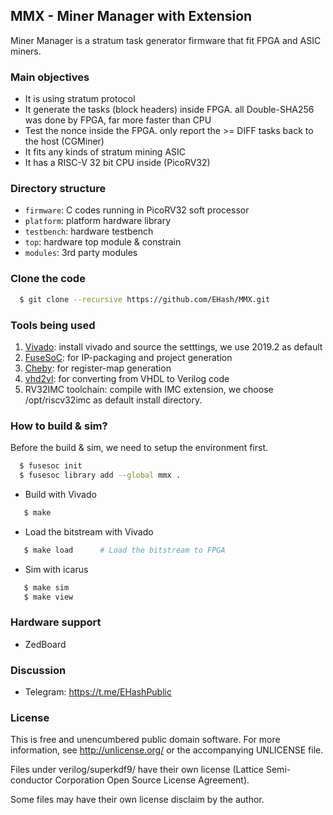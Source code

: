 ## MMX - Miner Manager with Extension

Miner Manager is a stratum task generator firmware that fit FPGA and ASIC miners.

### Main objectives

* It is using stratum protocol
* It generate the tasks (block headers) inside FPGA. all Double-SHA256 was done by FPGA, far more faster than CPU
* Test the nonce inside the FPGA. only report the >= DIFF tasks back to the host (CGMiner)
* It fits any kinds of stratum mining ASIC
* It has a RISC-V 32 bit CPU inside (PicoRV32)

### Directory structure

* `firmware`: C codes running in PicoRV32 soft processor
* `platform`: platform hardware library
* `testbench`: hardware testbench
* `top`: hardware top module & constrain
* `modules`: 3rd party modules

### Clone the code

```bash
  $ git clone --recursive https://github.com/EHash/MMX.git
```

### Tools being used

1. [Vivado](https://www.xilinx.com/support/download/index.html/content/xilinx/en/downloadNav/vivado-design-tools/2019-2.html): install vivado and source the setttings, we use 2019.2 as default
2. [FuseSoC](https://github.com/EHash/fusesoc): for IP-packaging and project generation
3. [Cheby](https://github.com/EHash/cheby): for register-map generation
4. [vhd2vl](https://github.com/ldoolitt/vhd2vl): for converting from VHDL to Verilog code
2. RV32IMC toolchain: compile with IMC extension, we choose /opt/riscv32imc as default install directory.

### How to build & sim?

Before the build & sim, we need to setup the environment first.

```bash
  $ fusesoc init
  $ fusesoc library add --global mmx .
```

* Build with Vivado

```bash
   $ make
```

* Load the bitstream with Vivado

```bash
   $ make load      # Load the bitstream to FPGA
```

* Sim with icarus

```bash
   $ make sim
   $ make view
```

### Hardware support
* ZedBoard

### Discussion
* Telegram: https://t.me/EHashPublic

### License

This is free and unencumbered public domain software. For more information,
see http://unlicense.org/ or the accompanying UNLICENSE file.

Files under verilog/superkdf9/ have their own license (Lattice Semi-
conductor Corporation Open Source License Agreement).

Some files may have their own license disclaim by the author.
